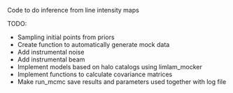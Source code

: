 Code to do inference from line intensity maps

TODO:
- Sampling initial points from priors
- Create function to automatically generate mock data
- Add instrumental noise
- Add instrumental beam
- Implement models based on halo catalogs using limlam_mocker
- Implement functions to calculate covariance matrices
- Make run_mcmc save results and parameters used together with 
log file